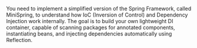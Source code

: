 You need to implement a simplified version of the Spring Framework, called MiniSpring, to understand how IoC (Inversion of Control) and Dependency Injection work internally.
The goal is to build your own lightweight DI container, capable of scanning packages for annotated components, instantiating beans, and injecting dependencies automatically using Reflection.
